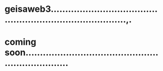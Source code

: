 # geisaweb3...............................................................................,.
# coming soon....................................................................
